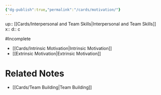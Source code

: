 ```yaml
---
{"dg-publish":true,"permalink":"/cards/motivation/"}
---
```


up:: [[Cards/Interpersonal and Team Skills\|Interpersonal and Team Skills]] 
x:: 
d:: c

#Incomplete 

- [[Cards/Intrinsic Motivation\|Intrinsic Motivation]] 
- [[Extrinsic Motivation\|Extrinsic Motivation]] 

# Related Notes

- [[Cards/Team Building\|Team Building]] 